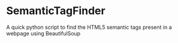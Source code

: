 SemanticTagFinder
=================

A quick python script to find the HTML5 semantic tags present in a webpage using BeautifulSoup
